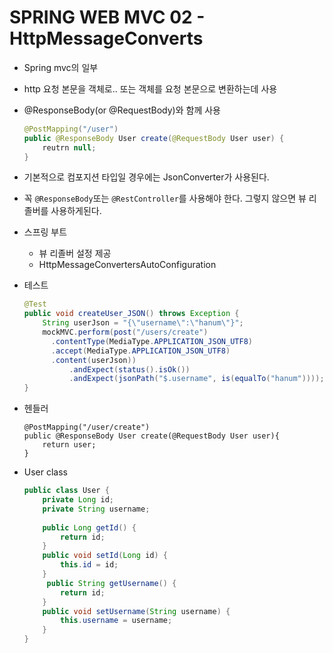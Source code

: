 # SPRING WEB MVC 02 - HttpMessageConverts

* Spring mvc의 일부

* http 요청 본문을 객체로.. 또는 객체를 요청 본문으로 변환하는데 사용

* @ResponseBody(or @RequestBody)와 함께 사용

  ```java
  @PostMapping("/user")
  public @ResponseBody User create(@RequestBody User user) {
      reutrn null;
  }
  ```

* 기본적으로 컴포지션 타입일 경우에는 JsonConverter가 사용된다.

* 꼭 `@ResponseBody`또는 `@RestController`를 사용해야 한다. 그렇지 않으면 뷰 리졸버를 사용하게된다.

* 스프링 부트

  * 뷰 리졸버 설정 제공
  * HttpMessageConvertersAutoConfiguration

* 테스트

  ```java
  @Test
  public void createUser_JSON() throws Exception {
      String userJson = "{\"username\":\"hanum\"}";
      mockMVC.perform(post("/users/create")
      	.contentType(MediaType.APPLICATION_JSON_UTF8)
      	.accept(MediaType.APPLICATION_JSON_UTF8)
      	.content(userJson))
          	.andExpect(status().isOk())
      		.andExpect(jsonPath("$.username", is(equalTo("hanum"))));
  }
  ```

* 헨들러

  ```
  @PostMapping("/user/create")
  public @ResponseBody User create(@RequestBody User user){
      return user;
  }
  ```

* User class

  ```java
  public class User {
      private Long id;
      private String username;
      
      public Long getId() {
          return id;
      }
      public void setId(Long id) {
          this.id = id;
      }
       public String getUsername() {
          return id;
      }
      public void setUsername(String username) {
          this.username = username;
      }
  }
  ```

  